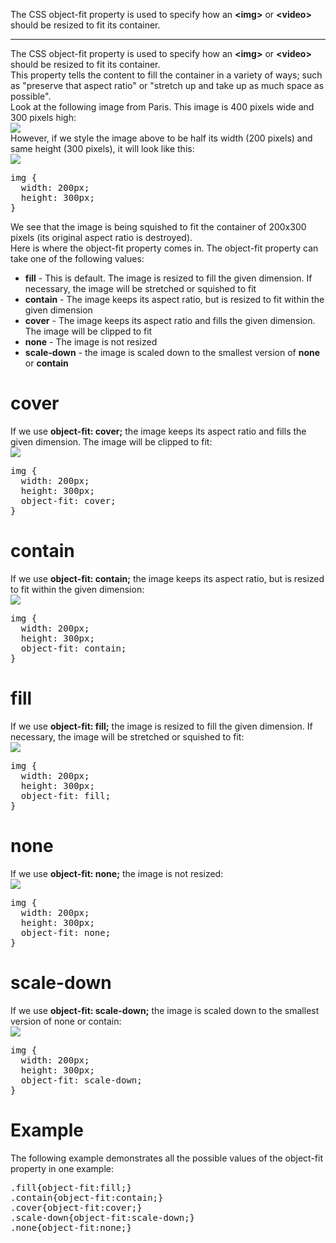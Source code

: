 The CSS object-fit property is used to specify how an <b>&lt;img&gt;</b> or <b>&lt;video&gt;</b> should be resized to fit its container.
<hr>
The CSS object-fit property is used to specify how an <b>&lt;img&gt;</b> or <b>&lt;video&gt;</b> should be resized to fit its container.
<br>
This property tells the content to fill the container in a variety of ways; such as "preserve that aspect ratio" or "stretch up and take up as much space as possible".
<br>
Look at the following image from Paris. This image is 400 pixels wide and 300 pixels high:
<br>
<img src="https://i.imgur.com/YHAVU6Z.jpg">
<br>
However, if we style the image above to be half its width (200 pixels) and same height (300 pixels), it will look like this:
<br>
<img src="https://i.imgur.com/xEUMnxe.jpg">
<pre>
img {
  width: 200px;
  height: 300px;
}
</pre>
We see that the image is being squished to fit the container of 200x300 pixels (its original aspect ratio is destroyed).
<br>
Here is where the object-fit property comes in. The object-fit property can take one of the following values:
<ul>
  <li><b>fill</b> - This is default. The image is resized to fill the given dimension. If necessary, the image will be stretched or squished to fit</li>
  <li><b>contain</b> - The image keeps its aspect ratio, but is resized to fit within the given dimension</li>
  <li><b>cover</b> - The image keeps its aspect ratio and fills the given dimension. The image will be clipped to fit</li>
  <li><b>none</b> - The image is not resized</li>
  <li><b>scale-down</b> - the image is scaled down to the smallest version of <b>none</b> or <b>contain</b></li>
</ul>
<h1>cover</h1>
If we use <b>object-fit: cover;</b> the image keeps its aspect ratio and fills the given dimension. The image will be clipped to fit:
<br>
<img src="https://i.imgur.com/EqFCz1l.jpg">
<pre>
img {
  width: 200px;
  height: 300px;
  object-fit: cover;
}
</pre>
<h1>contain</h1>
If we use <b>object-fit: contain;</b> the image keeps its aspect ratio, but is resized to fit within the given dimension:
<br>
<img src="https://i.imgur.com/6xtYbU2.jpg">
<pre>
img {
  width: 200px;
  height: 300px;
  object-fit: contain;
}
</pre>
<h1>fill</h1>
If we use <b>object-fit: fill;</b> the image is resized to fill the given dimension. If necessary, the image will be stretched or squished to fit:
<br>
<img src="https://i.imgur.com/xEUMnxe.jpg">
<pre>
img {
  width: 200px;
  height: 300px;
  object-fit: fill;
}
</pre>
<h1>none</h1>
If we use <b>object-fit: none;</b> the image is not resized:
<br>
<img src="https://i.imgur.com/EqFCz1l.jpg">
<pre>
img {
  width: 200px;
  height: 300px;
  object-fit: none;
}
</pre>
<h1>scale-down</h1>
If we use <b>object-fit: scale-down;</b> the image is scaled down to the smallest version of none or contain:
<br>
<img src="https://i.imgur.com/6xtYbU2.jpg">
<pre>
img {
  width: 200px;
  height: 300px;
  object-fit: scale-down;
}
</pre>
<h1>Example</h1>
The following example demonstrates all the possible values of the object-fit property in one example:
<pre>
.fill{object-fit:fill;}
.contain{object-fit:contain;}
.cover{object-fit:cover;}
.scale-down{object-fit:scale-down;}
.none{object-fit:none;}
</pre>
